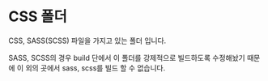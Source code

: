 # CSS 폴더

CSS, SASS(SCSS) 파일을 가지고 있는 폴더 입니다.

SASS, SCSS의 경우 build 단에서 이 폴더를 강제적으로 빌드하도록 수정해놨기 때문에 이 외의 곳에서 sass, scss를 빌드 할 수 없습니다.
